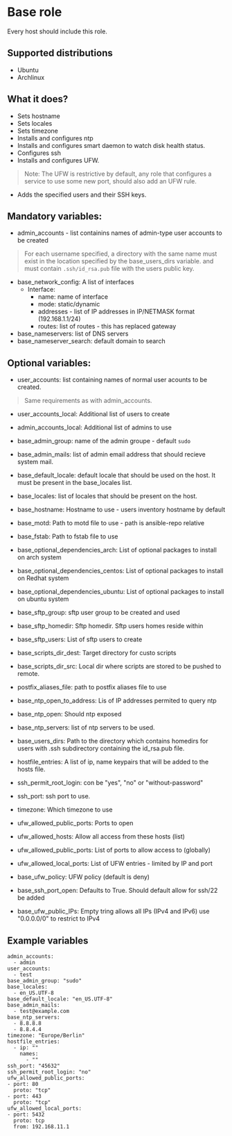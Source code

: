 # Base role

Every host should include this role.

## Supported distributions
* Ubuntu
* Archlinux

## What it does?
* Sets hostname
* Sets locales
* Sets timezone
* Installs and configures ntp
* Installs and configures smart daemon to watch disk health status.
* Configures ssh
* Installs and configures UFW.
>Note: The UFW is restrictive by default, any role that configures a service to
use some new port, should also add an UFW rule.

* Adds the specified users and their SSH keys.

## Mandatory variables:

* admin_accounts - list containins names of admin-type user accounts to be created
> For each username specified, a directory with the same name must exist in the
location specified by the base_users_dirs variable. and must contain `.ssh/id_rsa.pub` file with the users public key.

* base_network_config: A list of interfaces
  - Interface:
    - name: name of interface
    - mode: static/dynamic
    - addresses - list of IP addresses in IP/NETMASK format (192.168.1.1/24)
    - routes: list of routes - this has replaced gateway
* base_nameservers: list of DNS servers
* base_nameserver_search: default domain to search

## Optional variables:
* user_accounts: list containing names of normal user acounts to be created.
> Same requirements as with admin_accounts.

* user_accounts_local: Additional list of users to create
* admin_accounts_local: Additional list of admins to use
* base_admin_group: name of the admin groupe - default `sudo`
* base_admin_mails: list of admin email address that should recieve system mail.
* base_default_locale: default locale that should be used on the host. It must be present in the base_locales list.
* base_locales: list of locales that should be present on the host.
* base_hostname: Hostname to use - users inventory hostname by default
* base_motd: Path to motd file to use - path is ansible-repo relative
* base_fstab: Path to fstab file to use
* base_optional_dependencies_arch: List of optional packages to install on arch system
* base_optional_dependencies_centos: List of optional packages to install on Redhat system
* base_optional_dependencies_ubuntu: List of optional packages to install on ubuntu system
* base_sftp_group: sftp user group to be created and used
* base_sftp_homedir: Sftp homedir. Sftp users homes reside within
* base_sftp_users: List of sftp users to create

* base_scripts_dir_dest: Target directory for custo scripts
* base_scripts_dir_src: Local dir where scripts are stored to be pushed to remote.
* postfix_aliases_file: path to postfix aliases file to use
* base_ntp_open_to_address: Lis of IP addresses permited to query ntp
* base_ntp_open: Should ntp exposed
* base_ntp_servers: list of ntp servers to be used.
* base_users_dirs: Path to the directory which contains homedirs for users with .ssh subdirectory containing the id_rsa.pub file.
* hostfile_entries: A list of ip, name keypairs that will be added to the hosts file.
* ssh_permit_root_login: con be "yes", "no" or "without-password"
* ssh_port: ssh port to use.
* timezone: Which timezone to use
* ufw_allowed_public_ports: Ports to open
* ufw_allowed_hosts: Allow all access from these hosts (list)
* ufw_allowed_public_ports: List of ports to allow access to (globally)
* ufw_allowed_local_ports: List of UFW entries - limited by IP and port
* base_ufw_policy: UFW policy (default is deny)
* base_ssh_port_open: Defaults to True. Should default allow for ssh/22 be added
* base_ufw_public_IPs: Empty tring allows all IPs (IPv4 and IPv6) use "0.0.0.0/0" to restrict to IPv4

## Example variables

```
admin_accounts:
  - admin
user_accounts:
  - test
base_admin_group: "sudo"
base_locales:
  - en_US.UTF-8
base_default_locale: "en_US.UTF-8"
base_admin_mails:
  - test@example.com
base_ntp_servers:
  - 8.8.8.8
  - 8.8.4.4
timezone: "Europe/Berlin"
hostfile_entries:
  - ip: ""
    names:
      - ""
ssh_port: "45632"
ssh_permit_root_login: "no"
ufw_allowed_public_ports:
- port: 80
  proto: "tcp"
- port: 443
  proto: "tcp"
ufw_allowed_local_ports:
- port: 5432
  proto: tcp
  from: 192.168.11.1

```
